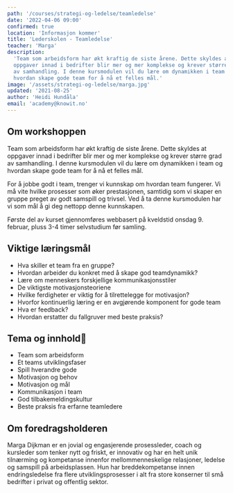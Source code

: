 ```yaml
---
path: '/courses/strategi-og-ledelse/teamledelse'
date: '2022-04-06 09:00'
confirmed: true
location: 'Informasjon kommer'
title: 'Lederskolen - Teamledelse'
teacher: 'Marga'
description:
  'Team som arbeidsform har økt kraftig de siste årene. Dette skyldes at
  oppgaver innad i bedrifter blir mer og mer komplekse og krever større grad
  av samhandling. I denne kursmodulen vil du lære om dynamikken i team og
  hvordan skape gode team for å nå et felles mål.'
image: '/assets/strategi-og-ledelse/marga.jpg'
updated: '2021-08-25'
author: 'Heidi Hundåla'
email: 'academy@knowit.no'
---
```


## Om workshoppen

Team som arbeidsform har økt kraftig de siste årene. Dette skyldes at oppgaver
innad i bedrifter blir mer og mer komplekse og krever større grad av
samhandling. I denne kursmodulen vil du lære om dynamikken i team og hvordan
skape gode team for å nå et felles mål.

For å jobbe godt i team, trenger vi kunnskap om hvordan team fungerer. Vi må
vite hvilke prosesser som øker prestasjonen, samtidig som vi skaper en gruppe
preget av godt samspill og trivsel. Ved å ta denne kursmodulen har vi som mål
å gi deg nettopp denne kunnskapen.

Første del av kurset gjennomføres webbasert på kveldstid onsdag 9. februar,
pluss 3-4 timer selvstudium før samling.

## Viktige læringsmål

- Hva skiller et team fra en gruppe?
- Hvordan arbeider du konkret med å skape god teamdynamikk?
- Lære om menneskers forskjellige kommunikasjonsstiler
- De viktigste motivasjonsteoriene
- Hvilke ferdigheter er viktig for å tilrettelegge for motivasjon?
- Hvorfor kontinuerlig læring er en avgjørende komponent for gode team
- Hva er feedback?
- Hvordan erstatter du fallgruver med beste praksis?

## Tema og innhold

- Team som arbeidsform
- Et teams utviklingsfaser
- Spill hverandre gode
- Motivasjon og behov
- Motivasjon og mål
- Kommunikasjon i team
- God tilbakemeldingskultur
- Beste praksis fra erfarne teamledere

## Om foredragsholderen

Marga Dijkman er en jovial og engasjerende prosessleder, coach og kursleder som tenker
nytt og friskt, er innovativ og har en helt unik tilnærming og kompetanse
innenfor mellommenneskelige relasjoner, ledelse og samspill på arbeidsplassen.
Hun har breddekompetanse innen endringsledelse fra flere utviklingsprosesser i
alt fra store konserner til små bedrifter i privat og offentlig sektor.
